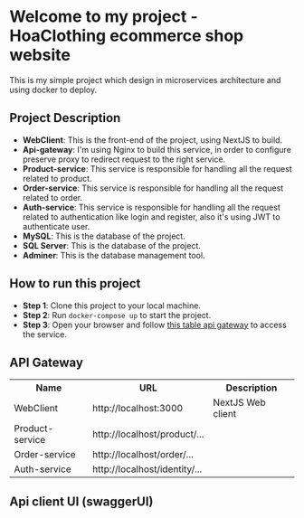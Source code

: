 <h1 class="heading">
    Welcome to my project - HoaClothing ecommerce shop website
</h1>
<div class="title">
    <p>
    This is my simple project which design in microservices architecture and using docker to deploy.
    </p>
</div>

<h2>Project Description</h2>
<ul>
  <li>
      <b>WebClient</b>: This is the front-end of the project, using NextJS to build.
  </li>
  <li>
      <b>Api-gateway</b>: I'm using Nginx to build this service, in order to configure preserve proxy to redirect request to the right service.
  </li>
  <li>
      <b>Product-service</b>: This service is responsible for handling all the request related to product.
  <li>
      <b>Order-service</b>: This service is responsible for handling all the request related to order.
  </li>
  <li>
      <b>Auth-service</b>: This service is responsible for handling all the request related to authentication like login and register, also it's using JWT to authenticate user.
  </li>
  <li>
      <b>MySQL</b>: This is the database of the project.
  </li>
  <li>
      <b>SQL Server</b>: This is the database of the project.
  </li>
  <li>
      <b>Adminer</b>: This is the database management tool.
  </li>
  <!-- i will update this later -->
</ul>

<h2>How to run this project</h2>
<ul>
  <li>
      <b>Step 1</b>: Clone this project to your local machine.
  </li>
  <li>
      <b>Step 2</b>: Run <code>docker-compose up</code> to start the project.
  </li>
  <li>
      <b>Step 3</b>: Open your browser and follow <a href="#api-gateway">this table api gateway</a> to access the service.
  </li>
</ul>

<h2>
  <a name="api-gateway">API Gateway</a>
</h2>

<table class="api-table">
  <tr>
    <th>Name</th>
    <th>URL</th>
    <th>Description</th>
  </tr>
  <tr>
    <td>WebClient</td>
    <td>http://localhost:3000</td>
    <td>NextJS Web client</td>
  </tr>
  <tr>
    <td>Product-service</td>
    <td>http://localhost/product/...</td>
  </tr>
  <tr>
    <td>Order-service</td>
    <td>http://localhost/order/...</td>
  </tr>
  <tr>
    <td>Auth-service</td>
    <td>http://localhost/identity/...</td>
  </tr>
</table>

<h2>
  Api client UI (swaggerUI)
</h2>
<!-- <img src="https://i.pinimg.com/originals/8b/ac/c2/8bacc2e952a31bc5fe999e3a4166be93.jpg" alt="anh"/> -->
